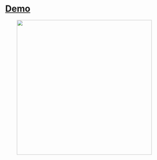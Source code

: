 # [Demo](https://youtu.be/oE-QtziWOL0?si=iPT-EbmZHXYUpWPc)
<p align="middle">
  <a href="[https://coursera.org/share/6b3ac5123f86645269f92e25b8a1c6ff"><img src="[https://user-images.githubusercontent.com/84391594/152700811-aaa5b9fc-9b4a-4eda-989d-8402c3dcf741.png](https://youtu.be/oE-QtziWOL0?si=uEpJKePBY9oVz5gC)](https://github.com/HoVanNguyen09/classification_and_semantic_segmentation_for_brain_tumors/blob/main/datas/images/demo.png)" height="430">     </a>
</p>




